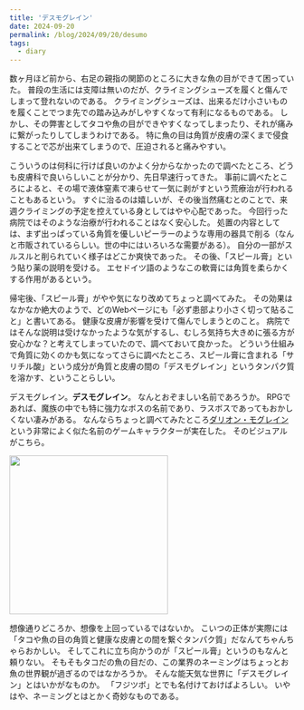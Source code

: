 ```yaml
---
title: 'デスモグレイン'
date: 2024-09-20
permalink: /blog/2024/09/20/desumo
tags:
  - diary
---
```


数ヶ月ほど前から、右足の親指の関節のところに大きな魚の目ができて困っていた。
普段の生活には支障は無いのだが、クライミングシューズを履くと傷んでしまって登れないのである。
クライミングシューズは、出来るだけ小さいものを履くことでつま先での踏み込みがしやすくなって有利になるものである。
しかし、その弊害としてタコや魚の目ができやすくなってしまったり、それが痛みに繋がったりしてしまうわけである。
特に魚の目は角質が皮膚の深くまで侵食することで芯が出来てしまうので、圧迫されると痛みやすい。

こういうのは何科に行けば良いのかよく分からなかったので調べたところ、どうも皮膚科で良いらしいことが分かり、先日早速行ってきた。
事前に調べたところによると、その場で液体窒素で凍らせて一気に剥がすという荒療治が行われることもあるという。
すぐに治るのは嬉しいが、その後当然痛むとのことで、来週クライミングの予定を控えている身としてはやや心配であった。
今回行った病院ではそのような治療が行われることはなく安心した。
処置の内容としては、まず出っぱっている角質を優しいピーラーのような専用の器具で削る（なんと市販されているらしい。世の中にはいろいろな需要がある）。
自分の一部がスルスルと削られていく様子はどこか爽快であった。
その後、「スピール膏」という貼り薬の説明を受ける。
エセドイツ語のようなこの軟膏には角質を柔らかくする作用があるという。

帰宅後、「スピール膏」がやや気になり改めてちょっと調べてみた。
その効果はなかなか絶大のようで、どのWebページにも「必ず患部より小さく切って貼ること」と書いてある。
健康な皮膚が影響を受けて傷んでしまうとのこと。
病院ではそんな説明は受けなかったような気がするし、むしろ気持ち大きめに張る方が安心かな？と考えてしまっていたので、調べておいて良かった。
どういう仕組みで角質に効くのかも気になってさらに調べたところ、スピール膏に含まれる「サリチル酸」という成分が角質と皮膚の間の「デスモグレイン」というタンパク質を溶かす、ということらしい。

デスモグレイン。**デスモグレイン**。
なんとおぞましい名前であろうか。
RPGであれば、魔族の中でも特に強力なボスの名前であり、ラスボスであってもおかしくない凄みがある。
なんならちょっと調べてみたところ[ダリオン・モグレイン](https://ja.namu.wiki/w/%EB%8B%A4%EB%A6%AC%EC%98%A8%20%EB%AA%A8%EA%B7%B8%EB%A0%88%EC%9D%B8) という非常によく似た名前のゲームキャラクターが実在した。
そのビジュアルがこちら。

<img src="{{site.baseurl}}/images/posts/2024-09-20-desumo/mograine.png" width="280px">

想像通りどころか、想像を上回っているではないか。
こいつの正体が実際には「タコや魚の目の角質と健康な皮膚との間を繋ぐタンパク質」だなんてちゃんちゃらおかしい。
そしてこれに立ち向かうのが「スピール膏」というのもなんと頼りない。
そもそもタコだの魚の目だの、この業界のネーミングはちょっとお魚の世界観が過ぎるのではなかろうか。
そんな能天気な世界に「デスモグレイン」とはいかがなものか。
「フジツボ」とでも名付けておけばよろしい。
いやはや、ネーミングとはとかく奇妙なものである。
